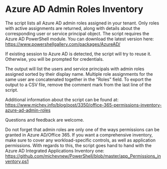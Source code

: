 # Azure AD Admin Roles Inventory

The script lists all Azure AD admin roles assigned in your tenant. Only roles with active assignments are returned, along with details about the corresponding user or service principal object. The script requires the Azure AD PowerShell module. You can download the latest version here: https://www.powershellgallery.com/packages/AzureAD/  

If existing session to Azure AD is detected, the script will try to reuse it. Otherwise, you will be prompted for credentials.
 
The output will list the users and service principals with admin roles assigned sorted by their display name. Multiple role assignments for the same user are concatenated together in the "Roles" field. To export the output to a CSV file, remove the comment mark from the last line of the script.
 
Additional information about the script can be found at: https://www.michev.info/blog/post/3350/office-365-permissions-inventory-azure-ad-admin-roles
 
Questions and feedback are welcome.

Do not forget that admin roles are only one of the ways permissions can be granted in Azure AD/Office 365. If you want a comprehensive inventory, make sure to cover any workload-specific controls, as well as application permissions. With regards to this, the script goes hand to hand with the Azure AD Integrated Applications Inventory one: https://github.com/michevnew/PowerShell/blob/master/app_Permissions_inventory.ps1
